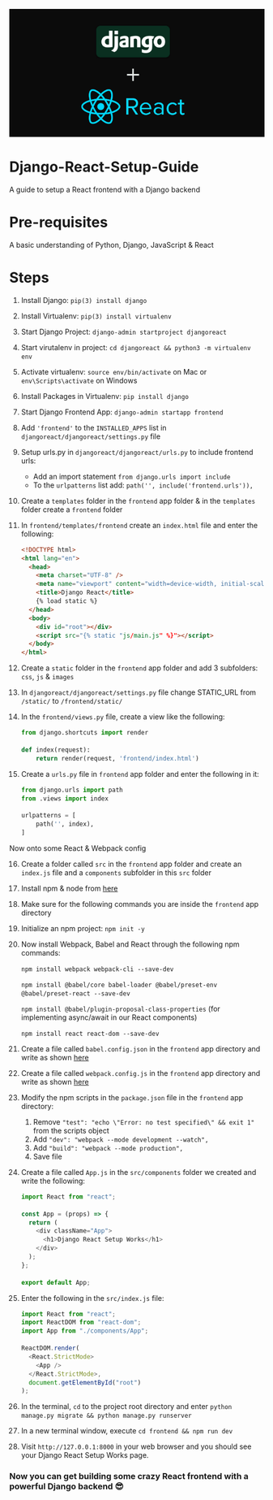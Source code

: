 ![Banner](https://github.com/Dhananjayan-PN/Django-React-Setup-Guide/blob/main/Django%20%26%20React.png "Django & React")

# Django-React-Setup-Guide
A guide to setup a React frontend with a Django backend

# Pre-requisites
A basic understanding of Python, Django, JavaScript & React

# Steps
1. Install Django: `pip(3) install django`

2. Install Virtualenv: `pip(3) install virtualenv`

3. Start Django Project: `django-admin startproject djangoreact`

4. Start virutalenv in project: `cd djangoreact && python3 -m virtualenv env`

5. Activate virtualenv: `source env/bin/activate` on Mac or `env\Scripts\activate` on Windows

6. Install Packages in Virtualenv: `pip install django`

7. Start Django Frontend App: `django-admin startapp frontend`

8. Add `'frontend'` to the `INSTALLED_APPS` list in `djangoreact/djangoreact/settings.py` file

9. Setup urls.py in `djangoreact/djangoreact/urls.py` to include frontend urls:
    * Add an import statement `from django.urls import include`
    * To the `urlpatterns` list add: `path('', include('frontend.urls')),`

10. Create a `templates` folder in the `frontend` app folder & in the `templates` folder create a `frontend` folder

11. In `frontend/templates/frontend` create an `index.html` file and enter the following:
    ```html
    <!DOCTYPE html>
    <html lang="en">
      <head>
        <meta charset="UTF-8" />
        <meta name="viewport" content="width=device-width, initial-scale=1.0" />
        <title>Django React</title>
        {% load static %}
      </head>
      <body>
        <div id="root"></div>
        <script src="{% static "js/main.js" %}"></script>
      </body>
    </html>
    ```

12. Create a `static` folder in the `frontend` app folder and add 3 subfolders: `css`, `js` & `images`

13. In `djangoreact/djangoreact/settings.py` file change STATIC_URL from `/static/` to `/frontend/static/`

14. In the `frontend/views.py` file, create a view like the following:
    ```python
    from django.shortcuts import render
    
    def index(request):
        return render(request, 'frontend/index.html')

15. Create a `urls.py` file in `frontend` app folder and enter the following in it:
    ```python
    from django.urls import path
    from .views import index

    urlpatterns = [
        path('', index),
    ]
    ```
    
Now onto some React & Webpack config
 
16. Create a folder called `src` in the `frontend` app folder and create an `index.js` file and a `components` subfolder in this `src` folder
 
17. Install npm & node from [here](https://nodejs.org/en/)
 
18. Make sure for the following commands you are inside the `frontend` app directory
 
19. Initialize an npm project: `npm init -y`
 
20. Now install Webpack, Babel and React through the following npm commands:

    `npm install webpack webpack-cli --save-dev`
    
    `npm install @babel/core babel-loader @babel/preset-env @babel/preset-react --save-dev`
    
    `npm install @babel/plugin-proposal-class-properties` (for implementing async/await in our React components)
    
    `npm install react react-dom --save-dev`
    
21. Create a file called `babel.config.json` in the `frontend` app directory and write as shown [here](https://github.com/Dhananjayan-PN/Django-React-Setup-Guide/blob/main/babel.config.json)

22. Create a file called `webpack.config.js` in the `frontend` app directory and write as shown [here](https://github.com/Dhananjayan-PN/Django-React-Setup-Guide/blob/main/webpack.config.js)

23. Modify the npm scripts in the `package.json` file in the `frontend` app directory:
    1. Remove `"test": "echo \"Error: no test specified\" && exit 1"` from the scripts object
    2. Add `"dev": "webpack --mode development --watch",`
    3. Add `"build": "webpack --mode production",`
    4. Save file

24. Create a file called `App.js` in the `src/components` folder we created and write the following:
    ```javascript
    import React from "react";

    const App = (props) => {
      return (
        <div className="App">
          <h1>Django React Setup Works</h1>
        </div>
      );
    };

    export default App;
    ```
    
25. Enter the following in the `src/index.js` file:
    ```javascript
    import React from "react";
    import ReactDOM from "react-dom";
    import App from "./components/App";

    ReactDOM.render(
      <React.StrictMode>
        <App />
      </React.StrictMode>,
      document.getElementById("root")
    );
    ```
    
26. In the terminal, `cd` to the project root directory and enter `python manage.py migrate && python manage.py runserver`

27. In a new terminal window, execute `cd frontend && npm run dev`

28. Visit `http://127.0.0.1:8000` in your web browser and you should see your Django React Setup Works page.

### Now you can get building some crazy React frontend with a powerful Django backend 😎

